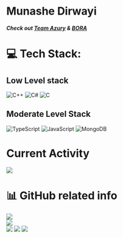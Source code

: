 # Munashe Dirwayi
***Check out [Team Azury](https://github.com/tazury) & [BORA](https://github.com/tazury)***

# 💻 Tech Stack:
## Low Level stack
![C++](https://img.shields.io/badge/c++-%2300599C.svg?style=for-the-badge&logo=c%2B%2B&logoColor=white) ![C#](https://img.shields.io/badge/c%23-%23239120.svg?style=for-the-badge&logo=csharp&logoColor=white) ![C](https://img.shields.io/badge/c-%2300599C.svg?style=for-the-badge&logo=c&logoColor=white)
## Moderate Level Stack
 ![TypeScript](https://img.shields.io/badge/typescript-%23007ACC.svg?style=for-the-badge&logo=typescript&logoColor=white) ![JavaScript](https://img.shields.io/badge/javascript-%23323330.svg?style=for-the-badge&logo=javascript&logoColor=%23F7DF1E) ![MongoDB](https://img.shields.io/badge/MongoDB-%234ea94b.svg?style=for-the-badge&logo=mongodb&logoColor=white) 
# Current Activity
![](https://github-readme-stats.hackclub.dev/api/wakatime?username=7709&api_domain=hackatime.hackclub.com&theme=transparent&custom_title=Hackatime+Stats&layout=compact&cache_seconds=0&langs_count=8)
# 📊 GitHub related info
![](https://github-readme-stats.vercel.app/api?username=wanomaniac&theme=transparent&hide_border=false&include_all_commits=true&count_private=true&layout=compact)<br/>
![](https://github-readme-streak-stats.herokuapp.com/?user=wanomaniac&theme=transparent&hide_border=false)<br/>
![](https://github-readme-stats.vercel.app/api/top-langs/?username=wanomaniac&theme=transparent&hide_border=false&include_all_commits=true&count_private=true&layout=compact)
![](https://github-profile-trophy.vercel.app/?username=wanomaniac&theme=radical&no-frame=false&no-bg=false&margin-w=4)
![](https://github-contributor-stats.vercel.app/api?username=wanomaniac&limit=5&theme=dark&combine_all_yearly_contributions=true)
